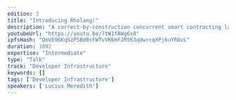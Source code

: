 ```yaml
---
edition: 3
title: "Introducing Rholang!"
description: "A correct-by-construction concurrent smart contracting language. We give a basic introduction and show a translation of ERC 20 token contract into Rholang."
youtubeUrl: "https://youtu.be/7tW1fAWg6s8"
ipfsHash: "QmVE96KqSzP5Bd8cFWTvVK6mFJMtK3qUwrcqXPj6uYR8vL"
duration: 1892
expertise: "Intermediate"
type: "Talk"
track: "Developer Infrastructure"
keywords: []
tags: ['Developer Infrastructure']
speakers: ['Lucius Meredith']
---
```


